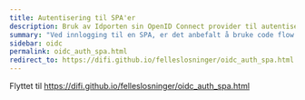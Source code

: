```yaml
---
title: Autentisering til SPA'er
description: Bruk av Idporten sin OpenID Connect provider til autentisering til Single  Page Applikasjoner
summary: "Ved innlogging til en SPA, er det anbefalt å bruke code flow med PKCE og state"
sidebar: oidc
permalink: oidc_auth_spa.html 
redirect_to: https://difi.github.io/felleslosninger/oidc_auth_spa.html
---
```

Flyttet til https://difi.github.io/felleslosninger/oidc_auth_spa.html